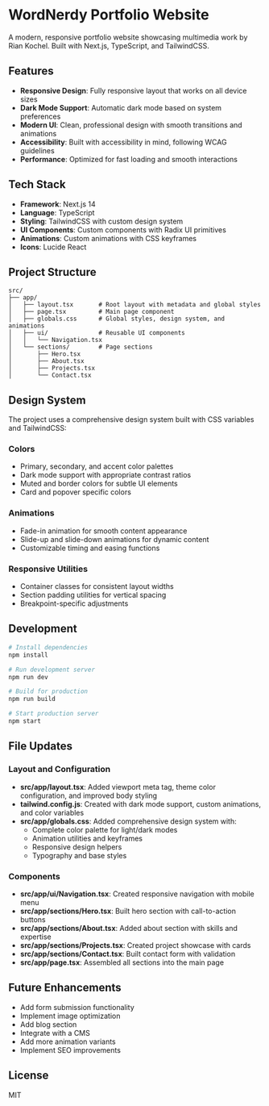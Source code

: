 # WordNerdy Portfolio Website

A modern, responsive portfolio website showcasing multimedia work by Rian Kochel. Built with Next.js, TypeScript, and TailwindCSS.

## Features

- **Responsive Design**: Fully responsive layout that works on all device sizes
- **Dark Mode Support**: Automatic dark mode based on system preferences
- **Modern UI**: Clean, professional design with smooth transitions and animations
- **Accessibility**: Built with accessibility in mind, following WCAG guidelines
- **Performance**: Optimized for fast loading and smooth interactions

## Tech Stack

- **Framework**: Next.js 14
- **Language**: TypeScript
- **Styling**: TailwindCSS with custom design system
- **UI Components**: Custom components with Radix UI primitives
- **Animations**: Custom animations with CSS keyframes
- **Icons**: Lucide React

## Project Structure

```
src/
├── app/
│   ├── layout.tsx       # Root layout with metadata and global styles
│   ├── page.tsx         # Main page component
│   ├── globals.css      # Global styles, design system, and animations
│   ├── ui/              # Reusable UI components
│   │   └── Navigation.tsx
│   └── sections/        # Page sections
│       ├── Hero.tsx
│       ├── About.tsx
│       ├── Projects.tsx
│       └── Contact.tsx
```

## Design System

The project uses a comprehensive design system built with CSS variables and TailwindCSS:

### Colors
- Primary, secondary, and accent color palettes
- Dark mode support with appropriate contrast ratios
- Muted and border colors for subtle UI elements
- Card and popover specific colors

### Animations
- Fade-in animation for smooth content appearance
- Slide-up and slide-down animations for dynamic content
- Customizable timing and easing functions

### Responsive Utilities
- Container classes for consistent layout widths
- Section padding utilities for vertical spacing
- Breakpoint-specific adjustments

## Development

```bash
# Install dependencies
npm install

# Run development server
npm run dev

# Build for production
npm run build

# Start production server
npm start
```

## File Updates

### Layout and Configuration
- **src/app/layout.tsx**: Added viewport meta tag, theme color configuration, and improved body styling
- **tailwind.config.js**: Created with dark mode support, custom animations, and color variables
- **src/app/globals.css**: Added comprehensive design system with:
  - Complete color palette for light/dark modes
  - Animation utilities and keyframes
  - Responsive design helpers
  - Typography and base styles

### Components
- **src/app/ui/Navigation.tsx**: Created responsive navigation with mobile menu
- **src/app/sections/Hero.tsx**: Built hero section with call-to-action buttons
- **src/app/sections/About.tsx**: Added about section with skills and expertise
- **src/app/sections/Projects.tsx**: Created project showcase with cards
- **src/app/sections/Contact.tsx**: Built contact form with validation
- **src/app/page.tsx**: Assembled all sections into the main page

## Future Enhancements

- Add form submission functionality
- Implement image optimization
- Add blog section
- Integrate with a CMS
- Add more animation variants
- Implement SEO improvements

## License

MIT 
